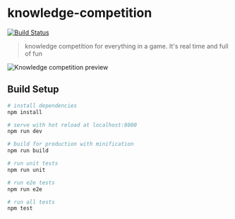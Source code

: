 # knowledge-competition
[![Build Status](https://travis-ci.org/yancey1204/knowledgeCompetition.svg?branch=master)](https://travis-ci.org/yancey1204/knowledgeCompetition)

> knowledge competition for everything in a game. It's real time and full of fun

![Knowledge competition preview](https://github.comyancey1204/knowledgeCompetition/blob/master/kc.gif)

## Build Setup

``` bash
# install dependencies
npm install

# serve with hot reload at localhost:8080
npm run dev

# build for production with minification
npm run build

# run unit tests
npm run unit

# run e2e tests
npm run e2e

# run all tests
npm test
```

